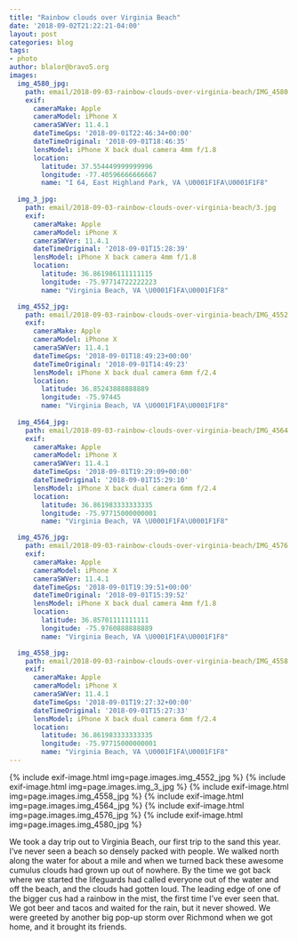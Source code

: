 ```yaml
---
title: "Rainbow clouds over Virginia Beach"
date: '2018-09-02T21:22:21-04:00'
layout: post
categories: blog
tags:
- photo
author: blalor@bravo5.org
images:
  img_4580_jpg:
    path: email/2018-09-03-rainbow-clouds-over-virginia-beach/IMG_4580.jpg
    exif:
      cameraMake: Apple
      cameraModel: iPhone X
      cameraSWVer: 11.4.1
      dateTimeGps: '2018-09-01T22:46:34+00:00'
      dateTimeOriginal: '2018-09-01T18:46:35'
      lensModel: iPhone X back dual camera 4mm f/1.8
      location:
        latitude: 37.554449999999996
        longitude: -77.40596666666667
        name: "I 64, East Highland Park, VA \U0001F1FA\U0001F1F8"
  
  img_3_jpg:
    path: email/2018-09-03-rainbow-clouds-over-virginia-beach/3.jpg
    exif:
      cameraMake: Apple
      cameraModel: iPhone X
      cameraSWVer: 11.4.1
      dateTimeOriginal: '2018-09-01T15:28:39'
      lensModel: iPhone X back camera 4mm f/1.8
      location:
        latitude: 36.861986111111115
        longitude: -75.97714722222223
        name: "Virginia Beach, VA \U0001F1FA\U0001F1F8"

  img_4552_jpg:
    path: email/2018-09-03-rainbow-clouds-over-virginia-beach/IMG_4552.jpg
    exif:
      cameraMake: Apple
      cameraModel: iPhone X
      cameraSWVer: 11.4.1
      dateTimeGps: '2018-09-01T18:49:23+00:00'
      dateTimeOriginal: '2018-09-01T14:49:23'
      lensModel: iPhone X back dual camera 6mm f/2.4
      location:
        latitude: 36.85243888888889
        longitude: -75.97445
        name: "Virginia Beach, VA \U0001F1FA\U0001F1F8"
  
  img_4564_jpg:
    path: email/2018-09-03-rainbow-clouds-over-virginia-beach/IMG_4564.jpg
    exif:
      cameraMake: Apple
      cameraModel: iPhone X
      cameraSWVer: 11.4.1
      dateTimeGps: '2018-09-01T19:29:09+00:00'
      dateTimeOriginal: '2018-09-01T15:29:10'
      lensModel: iPhone X back dual camera 6mm f/2.4
      location:
        latitude: 36.861983333333335
        longitude: -75.97715000000001
        name: "Virginia Beach, VA \U0001F1FA\U0001F1F8"

  img_4576_jpg:
    path: email/2018-09-03-rainbow-clouds-over-virginia-beach/IMG_4576.jpg
    exif:
      cameraMake: Apple
      cameraModel: iPhone X
      cameraSWVer: 11.4.1
      dateTimeGps: '2018-09-01T19:39:51+00:00'
      dateTimeOriginal: '2018-09-01T15:39:52'
      lensModel: iPhone X back dual camera 4mm f/1.8
      location:
        latitude: 36.85701111111111
        longitude: -75.9760888888889
        name: "Virginia Beach, VA \U0001F1FA\U0001F1F8"

  img_4558_jpg:
    path: email/2018-09-03-rainbow-clouds-over-virginia-beach/IMG_4558.jpg
    exif:
      cameraMake: Apple
      cameraModel: iPhone X
      cameraSWVer: 11.4.1
      dateTimeGps: '2018-09-01T19:27:32+00:00'
      dateTimeOriginal: '2018-09-01T15:27:33'
      lensModel: iPhone X back dual camera 6mm f/2.4
      location:
        latitude: 36.861983333333335
        longitude: -75.97715000000001
        name: "Virginia Beach, VA \U0001F1FA\U0001F1F8"
---
```


{% include exif-image.html img=page.images.img_4552_jpg %}
{% include exif-image.html img=page.images.img_3_jpg %}
{% include exif-image.html img=page.images.img_4558_jpg %}
{% include exif-image.html img=page.images.img_4564_jpg %}
{% include exif-image.html img=page.images.img_4576_jpg %}
{% include exif-image.html img=page.images.img_4580_jpg %}

We took a day trip out to Virginia Beach, our first trip to the sand this year. I’ve never seen a beach so densely packed with people. We walked north along the water for about a mile and when we turned back these awesome cumulus clouds had grown up out of nowhere. By the time we got back where we started the lifeguards had called everyone out of the water and off the beach, and the clouds had gotten loud. The leading edge of one of the bigger cus had a rainbow in the mist, the first time I’ve ever seen that. We got beer and tacos and waited for the rain, but it never showed. We were greeted by another big pop-up storm over Richmond when we got home, and it brought its friends. 
